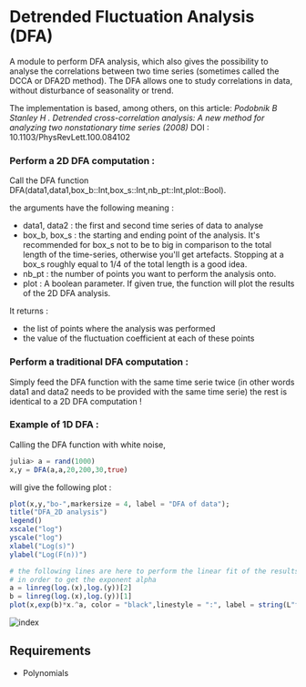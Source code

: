 Detrended Fluctuation Analysis (DFA)
=============================================

A module to perform DFA analysis, which also gives the possibility to analyse the correlations between two time series 
(sometimes called the DCCA or DFA2D method). 
The DFA allows one to study correlations in data, without disturbance of seasonality or trend.

The implementation is based, among others, on this article:
*Podobnik B Stanley H . Detrended cross-correlation analysis: A new method for analyzing two nonstationary time series (2008)*         DOI : 10.1103/PhysRevLett.100.084102

### Perform a 2D DFA computation :

Call the DFA function DFA(data1,data1,box_b::Int,box_s::Int,nb_pt::Int,plot::Bool).

the arguments have the following meaning :
* data1, data2 : the first  and second time series of data to analyse
* box_b, box_s : the starting and ending point of the analysis. It's recommended for box_s not to be to big in comparison to 
the total length of the time-series, otherwise you'll get artefacts. Stopping at a box_s roughly equal to 1/4 of the total length 
is a good idea.
* nb_pt : the number of points you want to perform the analysis onto. 
* plot : A boolean parameter. If given true, the function will plot the results of the 2D DFA analysis.

It returns :
* the list of points where the analysis was performed
* the value of the fluctuation coefficient at each of these points

### Perform a traditional DFA computation :

Simply feed the DFA function with the same time serie twice (in other words data1 and data2 needs to be provided with the same time serie)
the rest is identical to a 2D DFA computation !

### Example of 1D DFA :

Calling the DFA function with white noise,

```julia
julia> a = rand(1000)
x,y = DFA(a,a,20,200,30,true)
```
will give the following plot :

```julia
plot(x,y,"bo-",markersize = 4, label = "DFA of data");      
title("DFA_2D analysis")
legend()
xscale("log")
yscale("log")
xlabel("Log(s)")
ylabel("Log(F(n))")

# the following lines are here to perform the linear fit of the results
# in order to get the exponent alpha
a = linreg(log.(x),log.(y))[2]
b = linreg(log.(x),log.(y))[1] 
plot(x,exp(b)*x.^a, color = "black",linestyle = ":", label = string(L"fit. exponant $\alpha$ = ", a))
```

![index](https://user-images.githubusercontent.com/34754896/42816220-672c4f84-89ca-11e8-9974-576e8a26a23f.png)




Requirements
------------

* Polynomials
